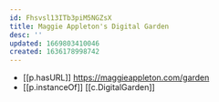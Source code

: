 ```yaml
---
id: Fhsvsl13ITb3piM5NGZsX
title: Maggie Appleton's Digital Garden
desc: ''
updated: 1669803410046
created: 1636178998742
---
```


- [[p.hasURL]] https://maggieappleton.com/garden
- [[p.instanceOf]] [[c.DigitalGarden]]
